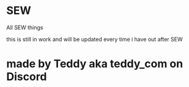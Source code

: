# SEW
All SEW things

this is still in work and will be updated every time i have out after SEW

# made by Teddy aka teddy_com on Discord
